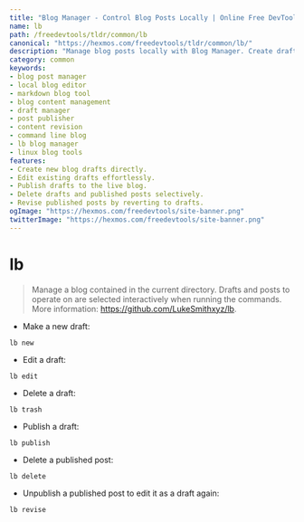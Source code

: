 ```yaml
---
title: "Blog Manager - Control Blog Posts Locally | Online Free DevTools by Hexmos"
name: lb
path: /freedevtools/tldr/common/lb
canonical: "https://hexmos.com/freedevtools/tldr/common/lb/"
description: "Manage blog posts locally with Blog Manager. Create drafts, publish posts, and revise content efficiently. Free online tool, no registration required."
category: common
keywords:
- blog post manager
- local blog editor
- markdown blog tool
- blog content management
- draft manager
- post publisher
- content revision
- command line blog
- lb blog manager
- linux blog tools
features:
- Create new blog drafts directly.
- Edit existing drafts effortlessly.
- Publish drafts to the live blog.
- Delete drafts and published posts selectively.
- Revise published posts by reverting to drafts.
ogImage: "https://hexmos.com/freedevtools/site-banner.png"
twitterImage: "https://hexmos.com/freedevtools/site-banner.png"
---
```


# lb

> Manage a blog contained in the current directory.
> Drafts and posts to operate on are selected interactively when running the commands.
> More information: <https://github.com/LukeSmithxyz/lb>.

- Make a new draft:

`lb new`

- Edit a draft:

`lb edit`

- Delete a draft:

`lb trash`

- Publish a draft:

`lb publish`

- Delete a published post:

`lb delete`

- Unpublish a published post to edit it as a draft again:

`lb revise`

